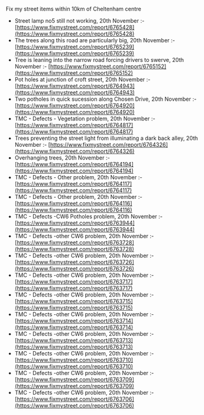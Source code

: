 Fix my street items within 10km of Cheltenham centre

<!-- fix_marker starts -->

- Street lamp no5 still not working, 20th November :- [https://www.fixmystreet.com/report/6765428](https://www.fixmystreet.com/report/6765428)
- The trees along this road are particularly big, 20th November :- [https://www.fixmystreet.com/report/6765239](https://www.fixmystreet.com/report/6765239)
- Tree is leaning into the narrow road forcing drivers to swerve, 20th November :- [https://www.fixmystreet.com/report/6765152](https://www.fixmystreet.com/report/6765152)
- Pot holes at junction of croft street, 20th November :- [https://www.fixmystreet.com/report/6764943](https://www.fixmystreet.com/report/6764943)
- Two potholes in quick sucession along Chosen Drive, 20th November :- [https://www.fixmystreet.com/report/6764920](https://www.fixmystreet.com/report/6764920)
- TMC - Defects - Vegetation problem, 20th November :- [https://www.fixmystreet.com/report/6764817](https://www.fixmystreet.com/report/6764817)
- Trees preventing the street light from illuminating a dark back alley, 20th November :- [https://www.fixmystreet.com/report/6764326](https://www.fixmystreet.com/report/6764326)
- Overhanging trees, 20th November :- [https://www.fixmystreet.com/report/6764194](https://www.fixmystreet.com/report/6764194)
- TMC - Defects - Other problem, 20th November :- [https://www.fixmystreet.com/report/6764117](https://www.fixmystreet.com/report/6764117)
- TMC - Defects - Other problem, 20th November :- [https://www.fixmystreet.com/report/6764116](https://www.fixmystreet.com/report/6764116)
- TMC - Defects -CW6 Potholes  problem, 20th November :- [https://www.fixmystreet.com/report/6763944](https://www.fixmystreet.com/report/6763944)
- TMC - Defects -other CW6 problem, 20th November :- [https://www.fixmystreet.com/report/6763728](https://www.fixmystreet.com/report/6763728)
- TMC - Defects -other CW6 problem, 20th November :- [https://www.fixmystreet.com/report/6763726](https://www.fixmystreet.com/report/6763726)
- TMC - Defects -other CW6 problem, 20th November :- [https://www.fixmystreet.com/report/6763717](https://www.fixmystreet.com/report/6763717)
- TMC - Defects -other CW6 problem, 20th November :- [https://www.fixmystreet.com/report/6763715](https://www.fixmystreet.com/report/6763715)
- TMC - Defects -other CW6 problem, 20th November :- [https://www.fixmystreet.com/report/6763714](https://www.fixmystreet.com/report/6763714)
- TMC - Defects -other CW6 problem, 20th November :- [https://www.fixmystreet.com/report/6763713](https://www.fixmystreet.com/report/6763713)
- TMC - Defects -other CW6 problem, 20th November :- [https://www.fixmystreet.com/report/6763710](https://www.fixmystreet.com/report/6763710)
- TMC - Defects -other CW6 problem, 20th November :- [https://www.fixmystreet.com/report/6763709](https://www.fixmystreet.com/report/6763709)
- TMC - Defects -other CW6 problem, 20th November :- [https://www.fixmystreet.com/report/6763706](https://www.fixmystreet.com/report/6763706)

<!-- fix_marker ends -->